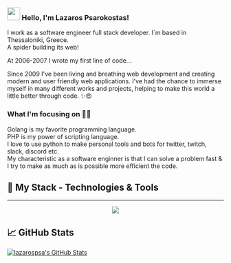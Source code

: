 ### <img src="https://media.giphy.com/media/hvRJCLFzcasrR4ia7z/giphy.gif" width="30px"> Hello, I'm Lazaros Psarokostas!

I work as a software engineer full stack developer. I´m based in Thessaloniki, Greece.<br />
A spider building its web!

At 2006-2007 I wrote my first line of code...

Since 2009 I've been living and breathing web development and creating modern and user friendly web applications. I've had the chance to immerse myself in many different works and projects, helping to make this world a little better through code. ✨😍

### What I'm focusing on 👨‍💻

Golang is my favorite programming language.<br />
PHP is my power of scripting language.<br />
I love to use python to make personal tools and bots for twitter, twitch, slack, discord etc.<br />
My characteristic as a software enginner is that I can solve a problem fast & I try to make as much as is possible more efficient the code.

## 🔧 My Stack - Technologies & Tools

---
<div align="center">
  <a href="https://skillicons.dev">
    <img src="https://skillicons.dev/icons?i=go,php,c,cpp,raspberrypi,arduino,py,js,nodejs,express,jquery,selenium,symfony,laravel,wordpress,fastapi,flask,django,electron,html,css,bootstrap,vue,react,mysql,postgres,sqlite,mongo,redis,firebase,docker,vscode,idea,bash,cmake,linux,git,github,gitlab,heroku,netlify,discord,bots,ps,ableton,stackoverflow,twitter,linkedin,instagram,md&theme=dark&perline=11" />
    </a>
</div>


## &#x1f4c8; GitHub Stats

<a href="https://github.com/lazarospsa/lazarospsa">
<img align="center" src="https://github-readme-stats.vercel.app/api?username=lazarospsa&show_icons=true&line_height=27&count_private=true&title_color=ffffff&text_color=c9cacc&icon_color=2bbc8a&bg_color=1d1f21" alt="lazarospsa's GitHub Stats" />
</a>
